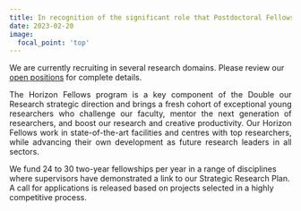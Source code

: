 ```yaml
---
title: In recognition of the significant role that Postdoctoral Fellows play in our research enterprise, Concordia University administers two Horizon Postdoctoral Fellowship Competitions per year.
date: 2023-02-20
image:
  focal_point: 'top'
---
```


We are currently recruiting in several research domains. Please review our <a href="https://www.concordia.ca/sgs/postdoctoral-fellows/funding/horizon/open-positions.html" target="_blank"> open positions</a> for complete details.

<!--more-->

<p align="justify"> The Horizon Fellows program is a key component of the Double our Research strategic direction and brings a fresh cohort of exceptional young researchers who challenge our faculty, mentor the next generation of researchers, and boost our research and creative productivity. Our Horizon Fellows work in state-of-the-art facilities and centres with top researchers, while advancing their own development as future research leaders in all sectors.

We fund 24 to 30 two-year fellowships per year in a range of disciplines where supervisors have demonstrated a link to our Strategic Research Plan. A call for applications is released based on projects selected in a highly competitive process.</p>


